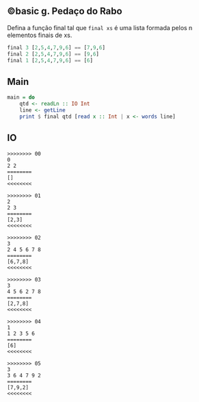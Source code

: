 ## ©basic g. Pedaço do Rabo

Defina a função final tal que `final xs` é uma lista formada pelos n elementos finais de xs.

```hs
final 3 [2,5,4,7,9,6] == [7,9,6]
final 2 [2,5,4,7,9,6] == [9,6]
final 1 [2,5,4,7,9,6] == [6]
```

## Main

```hs
main = do
    qtd <- readLn :: IO Int
    line <- getLine
    print $ final qtd [read x :: Int | x <- words line]
```

## IO
```
>>>>>>>> 00
0
2 2
========
[]
<<<<<<<<

>>>>>>>> 01
2
2 3
========
[2,3]
<<<<<<<<

>>>>>>>> 02
3
2 4 5 6 7 8
========
[6,7,8]
<<<<<<<<

>>>>>>>> 03
3
4 5 6 2 7 8
========
[2,7,8]
<<<<<<<<

>>>>>>>> 04
1
1 2 3 5 6
========
[6]
<<<<<<<<

>>>>>>>> 05
3
3 6 4 7 9 2
========
[7,9,2]
<<<<<<<<
```
